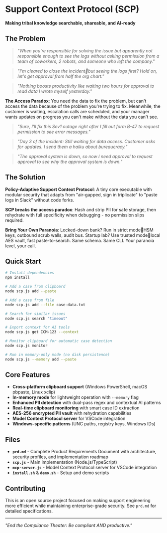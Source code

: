# Support Context Protocol (SCP)

**Making tribal knowledge searchable, shareable, and AI-ready**

## The Problem

> *"When you're responsible for solving the issue but apparently not responsible enough to see the logs without asking permission from a team of coworkers, 2 robots, and someone who left the company."*

> *"I'm cleared to close the incidentbut seeing the logs first? Hold on, let's get approval from half the org chart."*

> *"Nothing boosts productivity like waiting two hours for approval to read data I wrote myself yesterday."*

**The Access Paradox**: You need the data to fix the problem, but can't access the data because of the problem you're trying to fix. Meanwhile, the customer is waiting, escalation calls are scheduled, and your manager wants updates on progress you can't make without the data you can't see.

> *"Sure, I'll fix this Sev1 outage right after I fill out form B-47 to request permission to see error messages."*

> *"Day 3 of the incident: Still waiting for data access. Customer asks for updates. I send them a haiku about bureaucracy."*

> *"The approval system is down, so now I need approval to request approval to see why the approval system is down."*

## The Solution

**Policy-Adaptive Support Context Protocol**: A tiny core executable with modular security that adapts from "air-gapped, sign in triplicate" to "paste logs in Slack" without code forks.

**SCP breaks the access paradox**: Hash and strip PII for safe storage, then rehydrate with full specificity when debugging - no permission slips required.

**Bring Your Own Paranoia**: Locked-down bank? Run in strict modeHSM keys, outbound scrub walls, audit bus. Startup lab? Use trusted modelocal AES vault, fast paste-to-search. Same schema. Same CLI. Your paranoia level, your call.

## Quick Start

```bash
# Install dependencies
npm install

# Add a case from clipboard
node scp.js add --paste

# Add a case from file
node scp.js add --file case-data.txt

# Search for similar issues
node scp.js search "timeout"

# Export context for AI tools
node scp.js get ICM-123 --context

# Monitor clipboard for automatic case detection
node scp.js monitor

# Run in memory-only mode (no disk persistence)
node scp.js --memory add --paste
```

## Core Features

- **Cross-platform clipboard support** (Windows PowerShell, macOS pbpaste, Linux xclip)
- **In-memory mode** for lightweight operation with `--memory` flag
- **Enhanced PII detection** with dual-pass regex and contextual AI patterns
- **Real-time clipboard monitoring** with smart case ID extraction
- **AES-256 encrypted PII vault** with rehydration capabilities
- **Model Context Protocol server** for VSCode integration
- **Windows-specific patterns** (UNC paths, registry keys, Windows IDs)

## Files

- **`prd.md`** - Complete Product Requirements Document with architecture, security profiles, and implementation roadmap
- **`scp.js`** - Main implementation (Node.js/TypeScript)
- **`mcp-server.js`** - Model Context Protocol server for VSCode integration
- **`install.sh`** & **`demo.sh`** - Setup and demo scripts

## Contributing

This is an open source project focused on making support engineering more efficient while maintaining enterprise-grade security. See `prd.md` for detailed specifications.

---

*"End the Compliance Theater: Be compliant AND productive."*